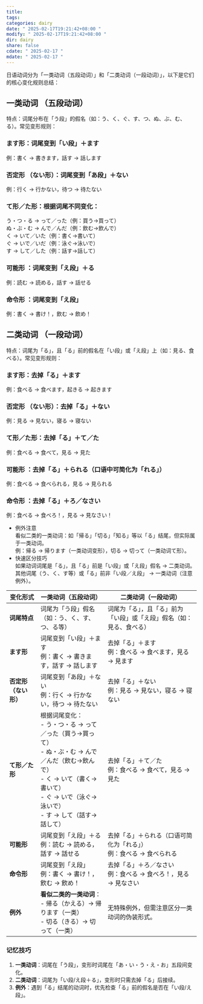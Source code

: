 ```yaml
---
title: 
tags: 
categories: dairy
date: " 2025-02-17T19:21:42+08:00 "
modify: " 2025-02-17T19:21:42+08:00 "
dir: dairy
share: false
cdate: " 2025-02-17 "
mdate: " 2025-02-17 "
---
```


日语动词分为「一类动词（五段动词）」和「二类动词（一段动词）」，以下是它们的核心变化规则总结：

## 一类动词 （五段动词）

特点：词尾分布在「う段」的假名（如：う、く、ぐ、す、つ、ぬ、ぶ、む、る）。常见变形规则：

### ます形：词尾变到「い段」＋ます  

例：書く → 書きます，話す → 話します

### 否定形 （ない形）：词尾变到「あ段」＋ない  

例：行く → 行かない，待つ → 待たない

### て形／た形：根据词尾不同变化：  

う・つ・る → って／った（例：買う→買って）  
ぬ・ぶ・む → んで／んだ（例：飲む→飲んで）  
く → いて／いた（例：書く→書いて）  
ぐ → いで／いだ（例：泳ぐ→泳いで）  
す → して／した（例：話す→話して）

### 可能形 ：词尾变到「え段」＋る  

例：読む → 読める，話す → 話せる

### 命令形 ：词尾变到「え段」  

例：書く → 書け！，飲む → 飲め！

## 二类动词 （一段动词）

特点：词尾为「る」，且「る」前的假名在「い段」或「え段」上（如：見る、食べる）。常见变形规则：  

### ます形：去掉「る」＋ます  

例：食べる → 食べます，起きる → 起きます

### 否定形 （ない形）：去掉「る」＋ない  

例：見る → 見ない，寝る → 寝ない

### て形／た形：去掉「る」＋て／た  

例：食べる → 食べて，見る → 見た

### 可能形 ：去掉「る」＋られる（口语中可简化为「れる」）  

例：食べる → 食べられる，見る → 見られる

### 命令形 ：去掉「る」＋ろ／なさい  

例：食べる → 食べろ！，見る → 見なさい！

- 例外注意  
看似二类的一类动词：如「帰る」「切る」「知る」等以「る」结尾，但实际属于一类动词。  
例：帰る → 帰ります（一类动词变形），切る → 切って（一类动词て形）。
- 快速区分技巧  
如果动词词尾是「る」，且「る」前是「い段」或「え段」假名 → 二类动词。  
其他词尾（う、く、す等）或「る」前非「い段／え段」 → 一类动词（注意例外）。

|**变化形式**|**一类动词（五段动词）**|**二类动词（一段动词）**|
|---|---|---|
|**词尾特点**|词尾为「う段」假名（如：う、く、す、つ、る等）|词尾为「る」，且「る」前为「い段」或「え段」假名（如：見る、食べる）|
|**ます形**|词尾变到「い段」＋ます<br>例：書く → 書きます，話す → 話します|去掉「る」＋ます<br>例：食べる → 食べます，見る → 見ます|
|**否定形（ない形）**|词尾变到「あ段」＋ない<br>例：行く → 行かない，待つ → 待たない|去掉「る」＋ない<br>例：見る → 見ない，寝る → 寝ない|
|**て形／た形**|根据词尾变化：<br>- う・つ・る → って／った（買う→買って）<br>- ぬ・ぶ・む → んで／んだ（飲む→飲んで）<br>- く → いて（書く→書いて）<br>- ぐ → いで（泳ぐ→泳いで）<br>- す → して（話す→話して）|去掉「る」＋て／た<br>例：食べる → 食べて，見る → 見た|
|**可能形**|词尾变到「え段」＋る<br>例：読む → 読める，話す → 話せる|去掉「る」＋られる（口语可简化为「れる」）<br>例：食べる → 食べられる|
|**命令形**|词尾变到「え段」<br>例：書く → 書け！，飲む → 飲め！|去掉「る」＋ろ／なさい<br>例：食べる → 食べろ！，見る → 見なさい|
|**例外**|**看似二类的一类动词**：<br>- 帰る（かえる）→ 帰ります（一类）<br>- 切る（きる）→ 切って（一类）|无特殊例外，但需注意区分一类动词的伪装形式。|

### **记忆技巧**

1. **一类动词**：词尾在「う段」，变形时词尾在「あ・い・う・え・お」五段间变化。
2. **二类动词**：词尾为「い段/え段＋る」，变形时只需去掉「る」后接续。
3. **例外**：遇到「る」结尾的动词时，优先检查「る」前的假名是否在「い段/え段」。
